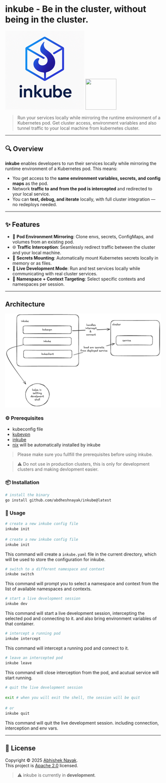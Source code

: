 # inkube - Be in the cluster, without being in the cluster.

![Logo](./logo.png)
<img src="./demo.gif" style="width:100px;height:100px;">

> Run your services locally while mirroring the runtime environment of a Kubernetes pod. Get cluster access, environment variables and also tunnel traffic to your local machine from kubernetes cluster.

---

## 🔍 Overview

**inkube** enables developers to run their services locally while mirroring the runtime environment of a Kubernetes pod. This means:

- You get access to the **same environment variables, secrets, and config maps** as the pod.
- Network **traffic to and from the pod is intercepted** and redirected to your local service.
- You can **test, debug, and iterate** locally, with full cluster integration — no redeploys needed.

---

## ✨ Features

- 🧩 **Pod Environment Mirroring**: Clone envs, secrets, ConfigMaps, and volumes from an existing pod.
- 🌐 **Traffic Interception**: Seamlessly redirect traffic between the cluster and your local machine.
- 🔐 **Secrets Mounting**: Automatically mount Kubernetes secrets locally in memory or as files.
- 🧪 **Live Development Mode**: Run and test services locally while communicating with real cluster services.
- 🎯 **Namespace + Context Targeting**: Select specific contexts and namespaces per session.

---

##  Architecture

![Architecture](./arch.png)

### ⚙️ Prerequisites

- kubeconfig file
- [kubevpn](https://github.com/kubenetworks/kubevpn)
- [inkube](https://www.jetify.com/docs/inkube/installing_inkube)
- [nix](https://nixos.org/download/) will be automatically installed by inkube

> Please make sure you fullfill the prerequisites before using inkube.


> ⚠️ Do not use in production clusters, this is only for development clusters and making devlopment easier.

### 📦 Installation

```bash
# install the binary
go install github.com/abdheshnayak/inkube@latest
```

### 🚀 Usage

```bash
# create a new inkube config file
inkube init

# create a new inkube config file
inkube init
```

This command will create a `inkube.yaml` file in the current directory, which will be used to store the configuration for inkube.

```bash
# switch to a different namespace and context
inkube switch
```

This command will prompt you to select a namespace and context from the list of available namespaces and contexts.

```bash
# start a live development session
inkube dev
```

This command will start a live development session, intercepting the selected pod and connecting to it. and also bring environment variables of that container.

```bash
# intercept a running pod
inkube intercept
```

This command will intercept a running pod and connect to it.


```bash
# leave an intercepted pod
inkube leave
```
This command will close interception from the pod, and acutual service will start running.

```bash
# quit the live development session

exit # when you will exit the shell, the session will be quit

# or
inkube quit
```

This command will quit the live development session. including connection, interception and env vars.

---

## 📝 License

Copyright © 2025 [Abhishek Nayak](https://github.com/abdheshnayak).<br />
This project is [Apache 2.0](./LICENSE) licensed.


> ⚠️ inkube is currently in **development**.
